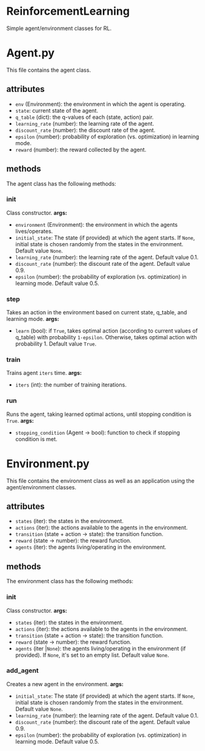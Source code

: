 # ReinforcementLearning
Simple agent/environment classes for RL.

# Agent.py

This file contains the agent class.

## attributes
- `env` (Environment): the environment in which the agent is operating.
- `state`: current state of the agent.
- `q_table` (dict): the q-values of each (state, action) pair.
- `learning_rate` (number): the learning rate of the agent.
- `discount_rate` (number): the discount rate of the agent.
- `epsilon` (number): probability of exploration (vs. optimization) in learning mode.
- `reward` (number): the reward collected by the agent.

## methods
The agent class has the following methods:

### init

Class constructor.
**args:**
- `environment` (Environment): the environment in which the agents lives/operates.
- `initial_state`: The state (if provided) at which the agent starts. If `None`, initial state is chosen randomly from the states in the environment. Default value `None`.
- `learning_rate` (number): the learning rate of the agent. Default value 0.1.
- `discount_rate` (number): the discount rate of the agent. Default value 0.9.
- `epsilon` (number): the probability of exploration (vs. optimization) in learning mode. Default value 0.5.

### step

Takes an action in the environment based on current state, q_table, and learning mode.
**args:**
- `learn` (bool): if `True`, takes optimal action (according to current values of q_table) with probability `1-epsilon`. Otherwise, takes optimal action with probability 1. Default value `True`.

### train

Trains agent `iters` time.
**args:**
- `iters` (int): the number of training iterations.

### run

Runs the agent, taking learned optimal actions, until stopping condition is `True`.
**args:**
- `stopping_condition` (Agent -> bool): function to check if stopping condition is met.

# Environment.py

This file contains the environment class as well as an application using the agent/environment classes.

## attributes
- `states` (iter): the states in the environment.
- `actions` (iter): the actions available to the agents in the environment.
- `transition` (state + action -> state): the transition function.
- `reward` (state -> number): the reward function.
- `agents` (iter<Agent>): the agents living/operating in the environment.

## methods
The environment class has the following methods:

### init

Class constructor.
**args:**
- `states` (iter): the states in the environment.
- `actions` (iter): the actions available to the agents in the environment.
- `transition` (state + action -> state): the transition function.
- `reward` (state -> number): the reward function.
- `agents` (iter<Agent> |`None`): the agents living/operating in the environment (if provided). If `None`, it's set to an empty list. Default value `None`.

### add_agent

Creates a new agent in the environment.
**args:**
- `initial_state`: The state (if provided) at which the agent starts. If `None`, initial state is chosen randomly from the states in the environment. Default value `None`.
- `learning_rate` (number): the learning rate of the agent. Default value 0.1.
- `discount_rate` (number): the discount rate of the agent. Default value 0.9.
- `epsilon` (number): the probability of exploration (vs. optimization) in learning mode. Default value 0.5.
